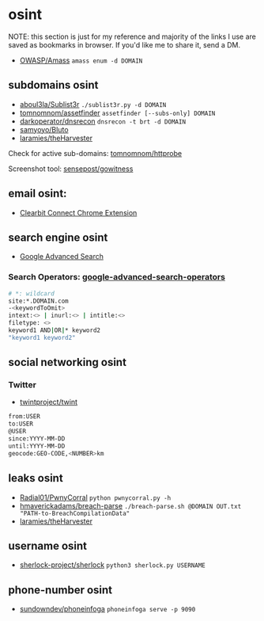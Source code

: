 # osint

NOTE: this section is just for my reference and majority of the links I use are saved as bookmarks in browser. If you'd
like me to share it, send a DM.

* [OWASP/Amass](https://github.com/OWASP/Amass) `amass enum -d DOMAIN`

## subdomains osint

* [aboul3la/Sublist3r](https://github.com/aboul3la/Sublist3r) `./sublist3r.py -d DOMAIN`
* [tomnomnom/assetfinder](https://github.com/tomnomnom/assetfinder) `assetfinder [--subs-only] DOMAIN`
* [darkoperator/dnsrecon](https://github.com/darkoperator/dnsrecon) `dnsrecon -t brt -d DOMAIN`
* [samyoyo/Bluto](https://github.com/samyoyo/Bluto)
* [laramies/theHarvester](https://github.com/laramies/theHarvester)

Check for active sub-domains: [tomnomnom/httprobe](https://github.com/tomnomnom/httprobe)

Screenshot tool: [sensepost/gowitness](https://github.com/sensepost/gowitness)

## email osint:

* [Clearbit Connect Chrome Extension](https://chrome.google.com/webstore/detail/clearbit-connect-supercha/pmnhcgfcafcnkbengdcanjablaabjplo?hl=en)

## search engine osint

* [Google Advanced Search](https://www.google.com/advanced_search)

### Search Operators: [google-advanced-search-operators](https://ahrefs.com/blog/google-advanced-search-operators/)

```bash
# *: wildcard
site:*.DOMAIN.com
-<keywordToOmit>
intext:<> | inurl:<> | intitle:<>
filetype: <>
keyword1 AND|OR|* keyword2
"keyword1 keyword2"
```

## social networking osint

### Twitter

* [twintproject/twint](https://github.com/twintproject/twint)

```bash
from:USER
to:USER
@USER
since:YYYY-MM-DD
until:YYYY-MM-DD
geocode:GEO-CODE,<NUMBER>km
```

## leaks osint

* [Radial01/PwnyCorral](https://github.com/Radial01/PwnyCorral) `python pwnycorral.py -h`
* [hmaverickadams/breach-parse](https://github.com/hmaverickadams/breach-parse) `./breach-parse.sh @DOMAIN OUT.txt "PATH-to-BreachCompilationData"`
* [laramies/theHarvester](https://github.com/laramies/theHarvester)

## username osint

* [sherlock-project/sherlock](https://github.com/sherlock-project/sherlock) `python3 sherlock.py USERNAME`

## phone-number osint

* [sundowndev/phoneinfoga](https://github.com/sundowndev/phoneinfoga) `phoneinfoga serve -p 9090`